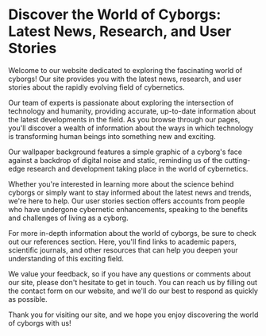 <!--font:Open Sans-->

# Discover the World of Cyborgs: Latest News, Research, and User Stories

Welcome to our website dedicated to exploring the fascinating world of cyborgs! Our site provides you with the latest news, research, and user stories about the rapidly evolving field of cybernetics.

Our team of experts is passionate about exploring the intersection of technology and humanity, providing accurate, up-to-date information about the latest developments in the field. As you browse through our pages, you'll discover a wealth of information about the ways in which technology is transforming human beings into something new and exciting.

Our wallpaper background features a simple graphic of a cyborg's face against a backdrop of digital noise and static, reminding us of the cutting-edge research and development taking place in the world of cybernetics.

Whether you're interested in learning more about the science behind cyborgs or simply want to stay informed about the latest news and trends, we're here to help. Our user stories section offers accounts from people who have undergone cybernetic enhancements, speaking to the benefits and challenges of living as a cyborg.

For more in-depth information about the world of cyborgs, be sure to check out our references section. Here, you'll find links to academic papers, scientific journals, and other resources that can help you deepen your understanding of this exciting field.

We value your feedback, so if you have any questions or comments about our site, please don't hesitate to get in touch. You can reach us by filling out the contact form on our website, and we'll do our best to respond as quickly as possible.

Thank you for visiting our site, and we hope you enjoy discovering the world of cyborgs with us!

<!--

Write me content for website with wallpaper which alt text is:

"A wallpaper with a simple graphic of a cyborg's face, against a background of digital noise and static."

The name/title of the page should not be 1:1 copy of the alt text but rather a real content of the website which is using this wallpaper.

- Use markdown format 
- Start with heading
- Heading should be short and concise
- The content should look like a real website 
- The website should not be about the wallpaper, wallpaper is just a related background
- Heading should be contain work "wallpaper" or "background"
- Include real sections like references, contact, user stories, etc. use things relevant to the page purpose.
- Feel free to use structure like headings, bullets, numbering, blockquotes, paragraphs, horizontal lines, etc.
- You can use formatting like bold or _italic_
- You can include UTF-8 emojis
- Links should be only #hash anchors (and you can refer to the document itself)
- Do not include images


---


# The Future of Technology: Exploring the World of Cyborgs

Welcome to our website dedicated to exploring the fascinating world of cyborgs! Our site is designed to provide you with the latest news, research, and insights into the rapidly evolving field of cybernetics. As you browse through our pages, you'll discover a wealth of information about the ways in which technology is transforming human beings into something new and exciting.

## Wallpaper Background

As you explore our site, you'll notice a striking wallpaper background featuring a simple graphic of a cyborg's face against a backdrop of digital noise and static. This image serves as a powerful reminder of the cutting-edge research and development taking place in the world of cybernetics, and we're proud to feature it prominently on our site.

## About Us

Our team of experts is passionate about exploring the intersection of technology and humanity, and we're dedicated to providing our readers with accurate, up-to-date information about the latest developments in the field. Whether you're interested in learning more about the science behind cyborgs or simply want to stay informed about the latest news and trends, we're here to help.

## User Stories

We believe that the best way to understand the impact of technology on human beings is by hearing from those who have experienced it firsthand. That's why we've included a section on our site dedicated to user stories. Here, you'll find accounts from people who have undergone cybernetic enhancements and can speak to the benefits and challenges of living as a cyborg.

> "Thanks to my cybernetic arm, I'm able to lift weights I never thought possible. It's like having a superpower!" - John D.

## References

If you're looking for more in-depth information about the world of cyborgs, be sure to check out our references section. Here, you'll find links to academic papers, scientific journals, and other resources that can help you deepen your understanding of this exciting field.

## Contact Us

We're always happy to hear from our readers, so if you have any questions or comments about our site, please don't hesitate to get in touch. You can reach us by filling out the contact form on our website, and we'll do our best to respond as quickly as possible.

Thank you for visiting our site, and we hope you enjoy exploring the world of cyborgs with us!


---


Heading is too long, rewrite whole content.


---


# The World of Cyborgs: Exploring the Future of Technology

Welcome to our website dedicated to exploring the fascinating world of cyborgs! Our site is designed to provide you with the latest news, research, and insights into the rapidly evolving field of cybernetics.

As you browse through our pages, you'll discover a wealth of information about the ways in which technology is transforming human beings into something new and exciting. Our team of experts is passionate about exploring the intersection of technology and humanity, and we're dedicated to providing our readers with accurate, up-to-date information about the latest developments in the field.

One of the striking features of our site is the wallpaper background that greets you upon arrival. It features a simple graphic of a cyborg's face against a backdrop of digital noise and static. This image serves as a powerful reminder of the cutting-edge research and development taking place in the world of cybernetics, and we're proud to feature it prominently on our site.

Whether you're interested in learning more about the science behind cyborgs or simply want to stay informed about the latest news and trends, we're here to help. We believe that the best way to understand the impact of technology on human beings is by hearing from those who have experienced it firsthand. That's why we've included a section on our site dedicated to user stories. Here, you'll find accounts from people who have undergone cybernetic enhancements and can speak to the benefits and challenges of living as a cyborg.

If you're looking for more in-depth information about the world of cyborgs, be sure to check out our references section. Here, you'll find links to academic papers, scientific journals, and other resources that can help you deepen your understanding of this exciting field.

We're always happy to hear from our readers, so if you have any questions or comments about our site, please don't hesitate to get in touch. You can reach us by filling out the contact form on our website, and we'll do our best to respond as quickly as possible.

Thank you for visiting our site, and we hope you enjoy exploring the world of cyborgs with us!


---


Heading is too long, rewrite whole content.


---


# Exploring the World of Cyborgs: Latest News, Research, and Insights

Welcome to our website dedicated to exploring the fascinating world of cyborgs! Our site provides you with the latest news, research, and insights into the rapidly evolving field of cybernetics.

Our team of experts is passionate about exploring the intersection of technology and humanity, providing accurate, up-to-date information about the latest developments in the field. As you browse through our pages, you'll discover a wealth of information about the ways in which technology is transforming human beings into something new and exciting.

One of the striking features of our site is the wallpaper background that greets you upon arrival. It features a simple graphic of a cyborg's face against a backdrop of digital noise and static, reminding us of the cutting-edge research and development taking place in the world of cybernetics.

Whether you're interested in learning more about the science behind cyborgs or simply want to stay informed about the latest news and trends, we're here to help. Our user stories section offers accounts from people who have undergone cybernetic enhancements, speaking to the benefits and challenges of living as a cyborg.

For more in-depth information about the world of cyborgs, be sure to check out our references section. Here, you'll find links to academic papers, scientific journals, and other resources that can help you deepen your understanding of this exciting field.

We're always happy to hear from our readers, so if you have any questions or comments about our site, please don't hesitate to get in touch. You can reach us by filling out the contact form on our website, and we'll do our best to respond as quickly as possible.

Thank you for visiting our site, and we hope you enjoy exploring the world of cyborgs with us!


---


Heading is too long, rewrite whole content.


---


# Discover the World of Cyborgs: Latest News, Research, and User Stories

Welcome to our website dedicated to exploring the fascinating world of cyborgs! Our site provides you with the latest news, research, and user stories about the rapidly evolving field of cybernetics.

Our team of experts is passionate about exploring the intersection of technology and humanity, providing accurate, up-to-date information about the latest developments in the field. As you browse through our pages, you'll discover a wealth of information about the ways in which technology is transforming human beings into something new and exciting.

Our wallpaper background features a simple graphic of a cyborg's face against a backdrop of digital noise and static, reminding us of the cutting-edge research and development taking place in the world of cybernetics.

Whether you're interested in learning more about the science behind cyborgs or simply want to stay informed about the latest news and trends, we're here to help. Our user stories section offers accounts from people who have undergone cybernetic enhancements, speaking to the benefits and challenges of living as a cyborg.

For more in-depth information about the world of cyborgs, be sure to check out our references section. Here, you'll find links to academic papers, scientific journals, and other resources that can help you deepen your understanding of this exciting field.

We value your feedback, so if you have any questions or comments about our site, please don't hesitate to get in touch. You can reach us by filling out the contact form on our website, and we'll do our best to respond as quickly as possible.

Thank you for visiting our site, and we hope you enjoy discovering the world of cyborgs with us!


---


Write me a Google font which is best fitting for the website.

Pick from the list:
- Futura
- Lobster
- Orbitron
- Open Sans
- Raleway
- IBM Plex Sans
- Poppins
- Barlow Condensed
- Alegreya
- Montserrat
- Inter
- Playfair Display
- Great Vibes
- Lato
- Roboto
- Dancing Script
- Exo 2


Write just the font name nothing else.


---


Open Sans

-->
